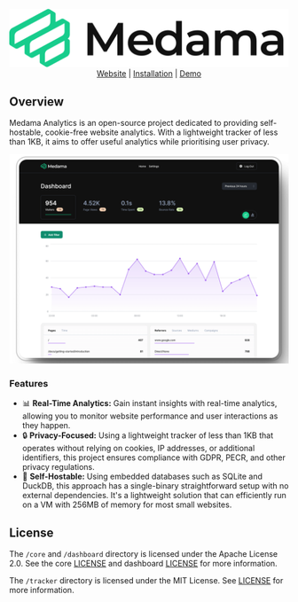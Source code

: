 <p align="center">
  <picture>
    <source media="(prefers-color-scheme: dark)" srcset="./.github/images/banner-dark.svg">
    <source media="(prefers-color-scheme: light)" srcset="./.github/images/banner-light.svg">
    <img alt="Medama: Cookie-free privacy-focused website analytics." src="./.github/images/banner-light.svg">
  </picture>
  <br>
  <a href="https://oss.medama.io/introduction">Website</a> |
  <a href="https://oss.medama.io/deployment/installation">Installation</a> |
  <a href="https://demo.medama.io">Demo</a>
</p>

## Overview

Medama Analytics is an open-source project dedicated to providing self-hostable, cookie-free website analytics. With a lightweight tracker of less than 1KB, it aims to offer useful analytics while prioritising user privacy.

[![Demo Screenshot](./.github/images/demo.png)](https://demo.medama.io)

### Features

- 📊 **Real-Time Analytics:** Gain instant insights with real-time analytics, allowing you to monitor website performance and user interactions as they happen.
- 🔒 **Privacy-Focused:** Using a lightweight tracker of less than 1KB that operates without relying on cookies, IP addresses, or additional identifiers, this project ensures compliance with GDPR, PECR, and other privacy regulations.
- 💼 **Self-Hostable:** Using embedded databases such as SQLite and DuckDB, this approach has a single-binary straightforward setup with no external dependencies. It's a lightweight solution that can efficiently run on a VM with 256MB of memory for most small websites.

## License

The `/core` and `/dashboard` directory is licensed under the Apache License 2.0. See the core [LICENSE](./core/LICENSE) and dashboard [LICENSE](./dashboard/LICENSE) for more information.

The `/tracker` directory is licensed under the MIT License. See [LICENSE](./tracker/LICENSE) for more information.

